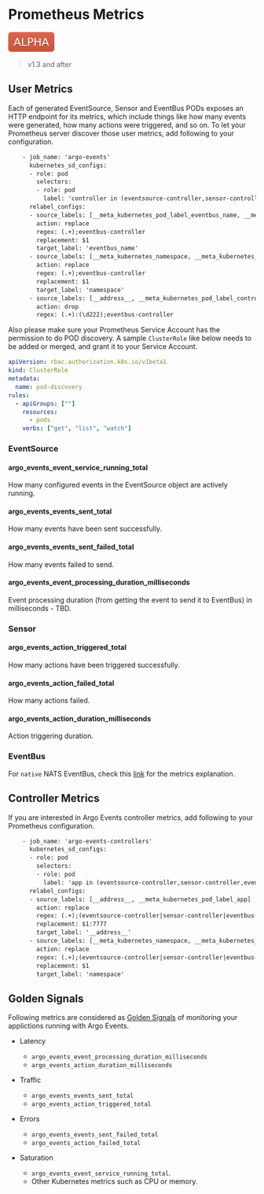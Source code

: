 # Prometheus Metrics

![alpha](assets/alpha.svg)

> v1.3 and after

## User Metrics

Each of generated EventSource, Sensor and EventBus PODs exposes an HTTP endpoint
for its metrics, which include things like how many events were generated, how
many actions were triggered, and so on. To let your Prometheus server discover
those user metrics, add following to your configuration.

```txt
    - job_name: 'argo-events'
      kubernetes_sd_configs:
      - role: pod
        selectors:
        - role: pod
          label: 'controller in (eventsource-controller,sensor-controller,eventbus-controller)'
      relabel_configs:
      - source_labels: [__meta_kubernetes_pod_label_eventbus_name, __meta_kubernetes_pod_label_controller]
        action: replace
        regex: (.+);eventbus-controller
        replacement: $1
        target_label: 'eventbus_name'
      - source_labels: [__meta_kubernetes_namespace, __meta_kubernetes_pod_label_controller]
        action: replace
        regex: (.+);eventbus-controller
        replacement: $1
        target_label: 'namespace'
      - source_labels: [__address__, __meta_kubernetes_pod_label_controller]
        action: drop
        regex: (.+):(\d222);eventbus-controller
```

Also please make sure your Prometheus Service Account has the permission to do
POD discovery. A sample `ClusterRole` like below needs to be added or merged,
and grant it to your Service Account.

```yaml
apiVersion: rbac.authorization.k8s.io/v1beta1
kind: ClusterRole
metadata:
  name: pod-discovery
rules:
  - apiGroups: [""]
    resources:
      - pods
    verbs: ["get", "list", "watch"]
```

### EventSource

#### argo_events_event_service_running_total

How many configured events in the EventSource object are actively running.

#### argo_events_events_sent_total

How many events have been sent successfully.

#### argo_events_events_sent_failed_total

How many events failed to send.

#### argo_events_event_processing_duration_milliseconds

Event processing duration (from getting the event to send it to EventBus) in
milliseconds - TBD.

### Sensor

#### argo_events_action_triggered_total

How many actions have been triggered successfully.

#### argo_events_action_failed_total

How many actions failed.

#### argo_events_action_duration_milliseconds

Action triggering duration.

### EventBus

For `native` NATS EventBus, check this
[link](https://github.com/nats-io/prometheus-nats-exporter) for the metrics
explanation.

## Controller Metrics

If you are interested in Argo Events controller metrics, add following to your
Prometheus configuration.

```txt
    - job_name: 'argo-events-controllers'
      kubernetes_sd_configs:
      - role: pod
        selectors:
        - role: pod
          label: 'app in (eventsource-controller,sensor-controller,eventbus-controller)'
      relabel_configs:
      - source_labels: [__address__, __meta_kubernetes_pod_label_app]
        action: replace
        regex: (.+);(eventsource-controller|sensor-controller|eventbus-controller)
        replacement: $1:7777
        target_label: '__address__'
      - source_labels: [__meta_kubernetes_namespace, __meta_kubernetes_pod_label_app]
        action: replace
        regex: (.+);(eventsource-controller|sensor-controller|eventbus-controller)
        replacement: $1
        target_label: 'namespace'
```

## Golden Signals

Following metrics are considered as
[Golden Signals](https://sre.google/sre-book/monitoring-distributed-systems/#xref_monitoring_golden-signals)
of monitoring your applictions running with Argo Events.

- Latency

  - `argo_events_event_processing_duration_milliseconds`
  - `argo_events_action_duration_milliseconds`

- Traffic

  - `argo_events_events_sent_total`
  - `argo_events_action_triggered_total`

- Errors

  - `argo_events_events_sent_failed_total`
  - `argo_events_action_failed_total`

- Saturation

  - `argo_events_event_service_running_total`.
  - Other Kubernetes metrics such as CPU or memory.
